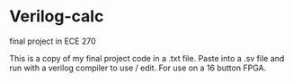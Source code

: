 # Verilog-calc
final project in ECE 270


This is a copy of my final project code in a .txt file. Paste into a .sv file and run with a verilog compiler to use / edit. For use on a 16 button FPGA. 
